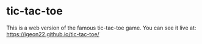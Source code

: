 # tic-tac-toe
This is a web version of the famous tic-tac-toe game. You can see it live at: https://igeon22.github.io/tic-tac-toe/
